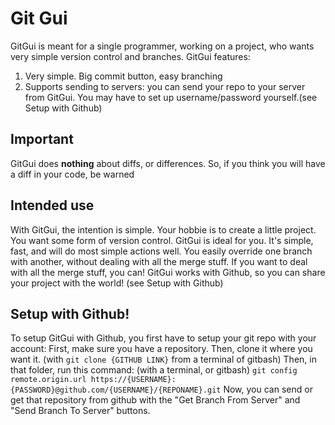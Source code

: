Git Gui
========
GitGui is meant for a single programmer, working on a project, who wants very simple version control and branches.
GitGui features:
1. Very simple. Big commit button, easy branching
2. Supports sending to servers: you can send your repo to your server from GitGui. You may have to set up username/password yourself.(see Setup with Github)


Important
----------
GitGui does **nothing** about diffs, or differences. So, if you think you will have a diff in your code, be warned

Intended use
--------------
With GitGui, the intention is simple. Your hobbie is to create a little project. You want some form of version control.
GitGui is ideal for you. It's simple, fast, and will do most simple actions well.
You easily override one branch with another, without dealing with all the merge stuff. If you want to deal with all the merge stuff, you can!
GitGui works with Github, so you can share your project with the world! (see Setup with Github)

Setup with Github!
-----------------------
To setup GitGui with Github, you first have to setup your git repo with your account:
First, make sure you have a repository.
Then, clone it where you want it. (with ``git clone {GITHUB LINK}`` from a terminal of gitbash)
Then, in that folder, run this command: (with a terminal, or gitbash)
``
git config remote.origin.url https://{USERNAME}:{PASSWORD}@github.com/{USERNAME}/{REPONAME}.git
``
Now, you can send or get that repository from github with the "Get Branch From Server" and "Send Branch To Server" buttons.